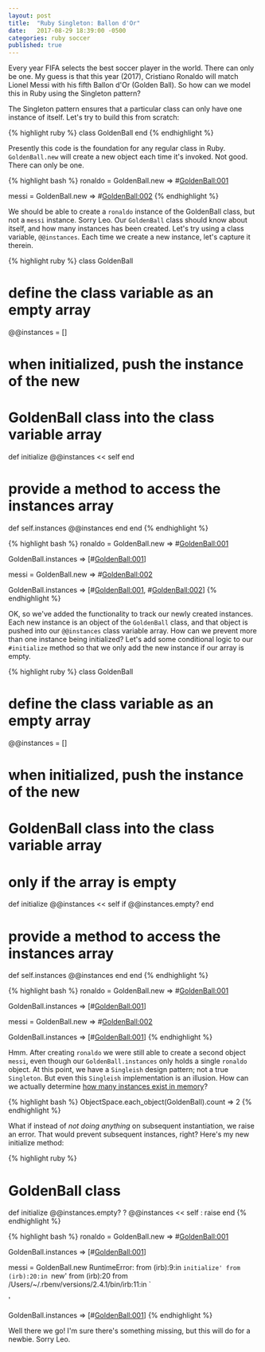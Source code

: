 ```yaml
---
layout: post
title:  "Ruby Singleton: Ballon d'Or"
date:   2017-08-29 18:39:00 -0500
categories: ruby soccer
published: true
---
```

Every year FIFA selects the best soccer player in the world. There can only be one. My guess is that this year (2017), Cristiano Ronaldo will match Lionel Messi with his fifth Ballon d'Or (Golden Ball). So how can we model this in Ruby using the Singleton pattern?

The Singleton pattern ensures that a particular class can only have one instance of itself. Let's try to build this from scratch:

{% highlight ruby %}
class GoldenBall
end
{% endhighlight %}

Presently this code is the foundation for any regular class in Ruby. `GoldenBall.new` will create a new object each time it's invoked. Not good. There can only be one.

{% highlight bash %}
ronaldo = GoldenBall.new
=> #<GoldenBall:001>

messi = GoldenBall.new
=> #<GoldenBall:002>
{% endhighlight %}

We should be able to create a `ronaldo` instance of the GoldenBall class, but not a `messi` instance. Sorry Leo. Our `GoldenBall` class should know about itself, and how many instances has been created. Let's try using a class variable, `@@instances`. Each time we create a new instance, let's capture it therein.

{% highlight ruby %}
class GoldenBall
  # define the class variable as an empty array
  @@instances = []

  # when initialized, push the instance of the new
  # GoldenBall class into the class variable array
  def initialize
    @@instances << self
  end

  # provide a method to access the instances array
  def self.instances
    @@instances
  end
end
{% endhighlight %}

{% highlight bash %}
ronaldo = GoldenBall.new
=> #<GoldenBall:001>

GoldenBall.instances
=> [#<GoldenBall:001>]

messi = GoldenBall.new
=> #<GoldenBall:002>

GoldenBall.instances
=> [#<GoldenBall:001>, #<GoldenBall:002>]
{% endhighlight %}

OK, so we've added the functionality to track our newly created instances. Each new instance is an object of the `GoldenBall` class, and that object is pushed into our `@@instances` class variable array. How can we prevent more than one instance being initialized? Let's add some conditional logic to our `#initialize` method so that we only add the new instance if our array is empty.

{% highlight ruby %}
class GoldenBall
  # define the class variable as an empty array
  @@instances = []

  # when initialized, push the instance of the new
  # GoldenBall class into the class variable array
  # only if the array is empty
  def initialize
    @@instances << self if @@instances.empty?
  end

  # provide a method to access the instances array
  def self.instances
    @@instances
  end
end
{% endhighlight %}

{% highlight bash %}
ronaldo = GoldenBall.new
=> #<GoldenBall:001>

GoldenBall.instances
=> [#<GoldenBall:001>]

messi = GoldenBall.new
=> #<GoldenBall:002>

GoldenBall.instances
=> [#<GoldenBall:001>]
{% endhighlight %}

Hmm. After creating `ronaldo` we were still able to create a second object `messi`, even though our `GoldenBall.instances` only holds a single `ronaldo` object. At this point, we have a `Singleish` design pattern; not a true `Singleton`. But even this `Singleish` implementation is an illusion. How can we actually determine [how many instances exist in memory](https://stackoverflow.com/questions/14318079/how-do-i-list-all-objects-created-from-a-class-in-ruby)?

{% highlight bash %}
ObjectSpace.each_object(GoldenBall).count
=> 2
{% endhighlight %}

What if instead of *not doing anything* on subsequent instantiation, we raise an error. That would prevent subsequent instances, right? Here's my new initialize method:

{% highlight ruby %}
# GoldenBall class
def initialize
  @@instances.empty? ? @@instances << self : raise
end
{% endhighlight %}

{% highlight bash %}
ronaldo = GoldenBall.new
=> #<GoldenBall:001>

GoldenBall.instances
=> [#<GoldenBall:001>]

messi = GoldenBall.new
RuntimeError:
	from (irb):9:in `initialize'
	from (irb):20:in `new'
	from (irb):20
	from /Users/~/.rbenv/versions/2.4.1/bin/irb:11:in `<main>'

GoldenBall.instances
=> [#<GoldenBall:001>]
{% endhighlight %}

Well there we go! I'm sure there's something missing, but this will do for a newbie. Sorry Leo.
